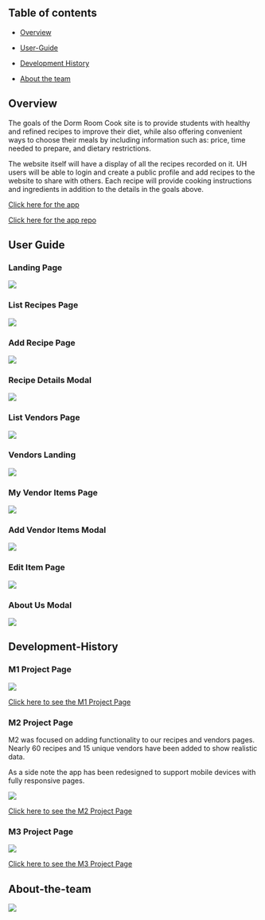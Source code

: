 ## Table of contents

* [Overview](#overview)

* [User-Guide](#User-Guide)

* [Development History](#Development-History)

* [About the team](#About-the-team)

## Overview

The goals of the Dorm Room Cook site is to provide students with healthy and refined recipes to improve their diet, while also offering convenient ways to choose their meals by including information such as: price, time needed to prepare, and dietary restrictions. 

The website itself will have a display of all the recipes recorded on it. UH users will be able to login and create a public profile and add recipes to the website to share with others. Each recipe will provide cooking instructions and ingredients in addition to the details in the goals above. 

[Click here for the app](http://dormroomcooks.meteorapp.com/#/)

[Click here for the app repo](https://github.com/dorm-room-cook/dorm-room-cook)

## User Guide
### Landing Page
[<img src="images/landing-page.png"/>](http://dormroomcooks.meteorapp.com/#/)

### List Recipes Page
[<img src="images/recipes-page.png"/>](http://dormroomcooks.meteorapp.com/#/recipes)

### Add Recipe Page
[<img src="images/my-recipes.png"/>](http://dormroomcooks.meteorapp.com/#/myrecipes)

### Recipe Details Modal
<img src="images/recipes-details.png"/>

### List Vendors Page
[<img src="images/vendors-page.png"/>](http://dormroomcooks.meteorapp.com/#/vendors)

### Vendors Landing
<img src="images/vendor-landing.png"/>

### My Vendor Items Page
[<img src="images/my-ingredients.png"/>](http://dormroomcooks.meteorapp.com/#/myitems)

### Add Vendor Items Modal
<img src="images/add-ingredients.png"/>

### Edit Item Page
<img src="images/edit-item.png"/>

### About Us Modal
<img src="images/about-us.png"/>


## Development-History

### M1 Project Page

[<img src="images/M1.png"/>](https://github.com/dorm-room-cook/dorm-room-cook/projects/1)

[Click here to see the M1 Project Page](https://github.com/dorm-room-cook/dorm-room-cook/projects/1)

### M2 Project Page

M2 was focused on adding functionality to our recipes and vendors pages. Nearly 60 recipes and 15 unique vendors have been added to show realistic data. 

As a side note the app has been redesigned to support mobile devices with fully responsive pages. 

[<img src="images/updated-m2.png"/>](https://github.com/dorm-room-cook/dorm-room-cook/projects/2)

[Click here to see the M2 Project Page](https://github.com/dorm-room-cook/dorm-room-cook/projects/2)

### M3 Project Page

[<img src="images/M3.png"/>](https://github.com/dorm-room-cook/dorm-room-cook/projects/3)

[Click here to see the M3 Project Page](https://github.com/dorm-room-cook/dorm-room-cook/projects/3)

## About-the-team
<img src="images/theteam.png"/>



